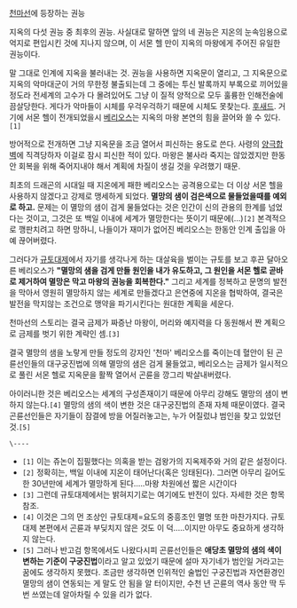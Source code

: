 [천마선](%EC%B2%9C%EB%A7%88%EC%84%A0.md)에 등장하는 권능

지옥의 다섯 권능 중 최후의 권능. 사실대로 말하면 앞의 네 권능은 지온의 눈속임용으로 억지로 편입시킨 것에 지나지 않으며, 이 서몬 헬
만이 지옥의 마왕에게 주어진 유일한 권능이다.

말 그대로 인계에 지옥을 불러내는 것. 권능을 사용하면 지옥문이 열리고, 그 지옥문으로 지옥의 악마대군이 거의 무한정 불출되는데 그 중에는
투신 발록까지 부록으로 끼어있을 정도라 전세계의 고수가 다 몰려있어도 그냥 이 질적 양적으로 모두 훌륭한 인해전술에 끔살당한다. 게다가
악마들이 시체를 우걱우걱하기 때문에 시체도 못찾는다. [후새드](%ED%9B%84%EC%83%88%EB%93%9C.md). 거기에 서몬
헬이 전개되었을시 [베리오스](%EB%B2%A0%EB%A6%AC%EC%98%A4%EC%8A%A4.md)는 지옥의 마왕 본연의 힘을
끌어와 쓸 수 있다.`[1]`

방어적으로 전개하면 그냥 지옥문을 조금 열어서 피신하는 용도로 쓴다. 사령의
[양극합벽](%EC%96%91%EA%B7%B9%ED%95%A9%EB%B2%BD.md)에 직격당하자 이걸로 잠시 피신한 적이 있다.
마왕은 불사라 죽지는 않았겠지만 한동안 회복을 위해 죽어지내야 해서 계획에 차질이 생길 것을 우려했기 때문.

최초의 드래곤의 시대일 때 지온에게 패한 베리오스는 공격용으로는 더 이상 서몬 헬을 사용하지 않겠다고 강제로 맹세하게 되었다. **멸망의
샘이 검은색으로 물들었을때를 예외로 하고.** 문제는 이 멸망의 샘이 검게 물들었다는 것은 인간이 신의 관용의 한계를 넘었다는 것이고,
그것은 또 백일 이내에 세계가 멸망한다는 뜻이기 때문에(...)`[2]` 본격적으로 깽판치려고 하면 망하니, 나들이가 재미가 없어진
베리오스는 한동안 인계 출입을 아예 끊어버렸다.

그러다가 [규토대제](%EA%B7%9C%ED%86%A0%EB%8C%80%EC%A0%9C.md)에서 자기를 생각나게 하는 대살육을 벌이는
규토를 보고 후끈 달아오른 베리오스가 **"멸망의 샘을 검게 만들 원인을 내가 유도하고, 그 원인을 서몬 헬로 곧바로 제거하여 멸망은 막고
마왕의 권능을 회복한다."** 그리고 세계를 정복하고 문명의 발전을 막아서 영원히 멸망하지 않는 세계로 만들겠다고 은연중에 지온을 협박하여,
결국은 발전을 막지않는 조건으로 맹약을 파기시킨다는 원대한 계획을 세운다.

천마선의 스토리는 결국 금제가 짜증난 마왕이, 머리와 예지력을 다 동원해서 짠 계획으로 금제를 벗기 위한 계략인 셈.`[3]`

결국 멸망의 샘을 노랗게 만들 정도의 강자인 '천마' 베리오스를 죽이는데 혈안이 된 곤륜선인들의 대구궁진법에 의해 멸망의 샘은 검게
물들었고, 베리오스는 금제가 일시적으로 풀린 서몬 헬로 지옥문을 활짝 열어서 곤륜을 깡그리 박살내버렸다.

아이러니한 것은 베리오스는 세계의 구성존재이기 때문에 아무리 강해도 멸망의 샘이 변하지 않는다.`[4]` 멸망의 샘의 색이 변한 것은
대구궁진법의 존재 자체 때문이였다. 결국 곤륜선인들은 자기들이 잠결에 방을 어질러놓고는, 누가 어질렀냐 범인을 찾고 있었던 것.`[5]`

`\----`

  * `[1]` 이는 쥬논이 집필했다는 의혹을 받는 검왕가의 지옥제주와 거의 같은 설정이다.
  * `[2]` 정확히는, 백일 이내에 지온이 태어난다(혹은 잉태된다). 그러면 아무리 길어도 한 30년만에 세계가 멸망하게 된다.....마왕 차원에선 짧은 시간이다
  * `[3]` 그런데 규토대제에서는 밝혀지기로는 여기에도 반전이 있다. 자세한 것은 항목 참조.
  * `[4]` 이것은 그의 먼 조상인 규토대제=요도의 중흥조인 멸명 또한 마찬가지다. 규토대제 본편에서 곤륜과 부딪치지 않은 것도 이 덕.....이지만 아무도 중요하게 생각하지 않는다.
  * `[5]` 그러나 반고검 항목에서도 나왔다시피 곤륜선인들은 **애당초 멸망의 샘의 색이 변하는 기준이 구궁진법**이라고 알고 있었기 때문에 설마 자기네가 범인일 거라고는 꿈에도 생각하지 못했다. 조금만 생각하면 인위적인 술법인 구궁진법과 자연환경인 멸망의 샘이 연동되는 게 말도 안 됨을 알 터이지만, 수천 년 곤륜의 역사 동안 딱 두 번 쓰였는데 알아차릴 수 있을 리가 없다.

